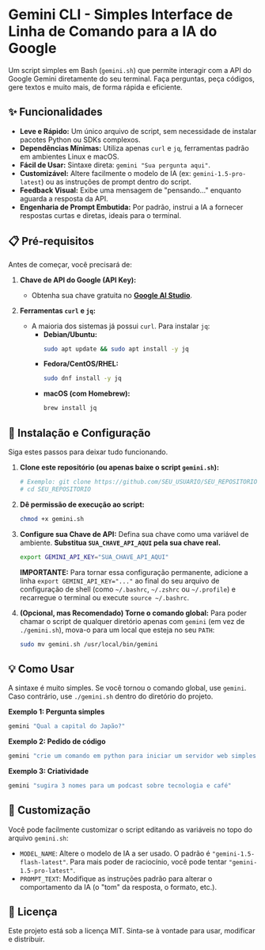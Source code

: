 # Gemini CLI - Simples Interface de Linha de Comando para a IA do Google

Um script simples em Bash (`gemini.sh`) que permite interagir com a API do Google Gemini diretamente do seu terminal. Faça perguntas, peça códigos, gere textos e muito mais, de forma rápida e eficiente.

## ✨ Funcionalidades

- **Leve e Rápido:** Um único arquivo de script, sem necessidade de instalar pacotes Python ou SDKs complexos.
- **Dependências Mínimas:** Utiliza apenas `curl` e `jq`, ferramentas padrão em ambientes Linux e macOS.
- **Fácil de Usar:** Sintaxe direta: `gemini "Sua pergunta aqui"`.
- **Customizável:** Altere facilmente o modelo de IA (ex: `gemini-1.5-pro-latest`) ou as instruções de prompt dentro do script.
- **Feedback Visual:** Exibe uma mensagem de "pensando..." enquanto aguarda a resposta da API.
- **Engenharia de Prompt Embutida:** Por padrão, instrui a IA a fornecer respostas curtas e diretas, ideais para o terminal.

## 📋 Pré-requisitos

Antes de começar, você precisará de:

1.  **Chave de API do Google (API Key):**
    - Obtenha sua chave gratuita no **[Google AI Studio](https://aistudio.google.com/app/apikey)**.

2.  **Ferramentas `curl` e `jq`:**
    - A maioria dos sistemas já possui `curl`. Para instalar `jq`:
      - **Debian/Ubuntu:**
        ```bash
        sudo apt update && sudo apt install -y jq
        ```
      - **Fedora/CentOS/RHEL:**
        ```bash
        sudo dnf install -y jq
        ```
      - **macOS (com Homebrew):**
        ```bash
        brew install jq
        ```

## 🚀 Instalação e Configuração

Siga estes passos para deixar tudo funcionando.

1.  **Clone este repositório (ou apenas baixe o script `gemini.sh`):**
    ```bash
    # Exemplo: git clone https://github.com/SEU_USUARIO/SEU_REPOSITORIO.git
    # cd SEU_REPOSITORIO
    ```

2.  **Dê permissão de execução ao script:**
    ```bash
    chmod +x gemini.sh
    ```

3.  **Configure sua Chave de API:**
    Defina sua chave como uma variável de ambiente. **Substitua `SUA_CHAVE_API_AQUI` pela sua chave real.**
    ```bash
    export GEMINI_API_KEY="SUA_CHAVE_API_AQUI"
    ```
    **IMPORTANTE:** Para tornar essa configuração permanente, adicione a linha `export GEMINI_API_KEY="..."` ao final do seu arquivo de configuração de shell (como `~/.bashrc`, `~/.zshrc` ou `~/.profile`) e recarregue o terminal ou execute `source ~/.bashrc`.

4.  **(Opcional, mas Recomendado) Torne o comando global:**
    Para poder chamar o script de qualquer diretório apenas com `gemini` (em vez de `./gemini.sh`), mova-o para um local que esteja no seu `PATH`:
    ```bash
    sudo mv gemini.sh /usr/local/bin/gemini
    ```

## 💡 Como Usar

A sintaxe é muito simples. Se você tornou o comando global, use `gemini`. Caso contrário, use `./gemini.sh` dentro do diretório do projeto.

**Exemplo 1: Pergunta simples**
```bash
gemini "Qual a capital do Japão?"
```

**Exemplo 2: Pedido de código**
```bash
gemini "crie um comando em python para iniciar um servidor web simples na porta 8000"
```

**Exemplo 3: Criatividade**
```bash
gemini "sugira 3 nomes para um podcast sobre tecnologia e café"
```

## 🔧 Customização

Você pode facilmente customizar o script editando as variáveis no topo do arquivo `gemini.sh`:

-   `MODEL_NAME`: Altere o modelo de IA a ser usado. O padrão é `"gemini-1.5-flash-latest"`. Para mais poder de raciocínio, você pode tentar `"gemini-1.5-pro-latest"`.
-   `PROMPT_TEXT`: Modifique as instruções padrão para alterar o comportamento da IA (o "tom" da resposta, o formato, etc.).

## 📄 Licença

Este projeto está sob a licença MIT. Sinta-se à vontade para usar, modificar e distribuir.
